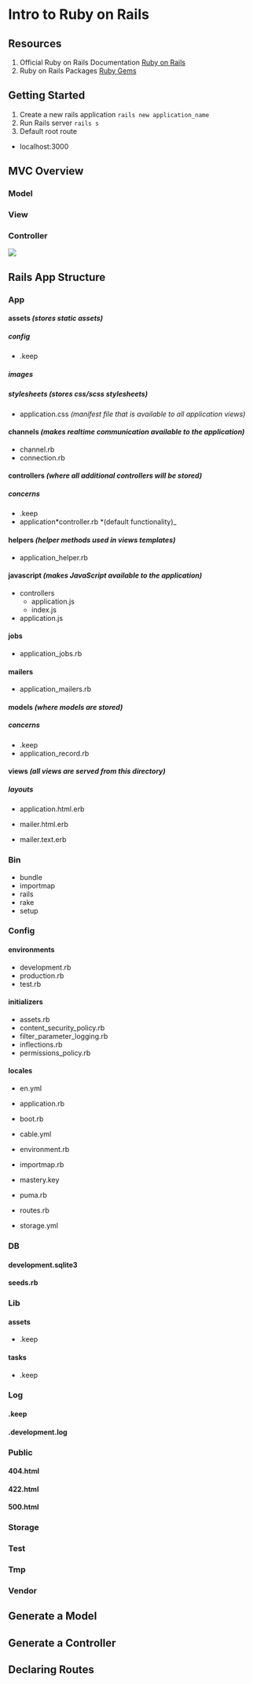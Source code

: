 # Intro to Ruby on Rails

## Resources

1. Official Ruby on Rails Documentation [Ruby on Rails](rubyonrails.org)
2. Ruby on Rails Packages [Ruby Gems](rubygems.org)

## Getting Started

1. Create a new rails application
   `rails new application_name`
2. Run Rails server
   `rails s`
3. Default root route

- localhost:3000

## MVC Overview

### Model

### View

### Controller

![](mcv-infograph.png)

## Rails App Structure

### App

#### assets _(stores static assets)_

##### config

- .keep

##### images

##### stylesheets _(stores css/scss stylesheets)_

- application.css _(manifest file that is available to all application views)_

#### channels _(makes realtime communication available to the application)_

- channel.rb
- connection.rb

#### controllers _(where all additional controllers will be stored)_

##### concerns

- .keep
- application*controller.rb *(default functionality)\_

#### helpers _(helper methods used in views templates)_

- application_helper.rb

#### javascript _(makes JavaScript available to the application)_

- controllers
  - application.js
  - index.js
- application.js

#### jobs

- application_jobs.rb

#### mailers

- application_mailers.rb

#### models _(where models are stored)_

##### concerns

- .keep
- application_record.rb

#### views _(all views are served from this directory)_

##### layouts

- application.html.erb

- mailer.html.erb
- mailer.text.erb

### Bin

- bundle
- importmap
- rails
- rake
- setup

### Config

#### environments

- development.rb
- production.rb
- test.rb

#### initializers

- assets.rb
- content_security_policy.rb
- filter_parameter_logging.rb
- inflections.rb
- permissions_policy.rb

#### locales

- en.yml

- application.rb
- boot.rb
- cable.yml
- environment.rb
- importmap.rb
- mastery.key
- puma.rb
- routes.rb
- storage.yml

### DB

#### development.sqlite3

#### seeds.rb

### Lib

#### assets

- .keep

#### tasks

- .keep

### Log

#### .keep

#### .development.log

### Public

#### 404.html

#### 422.html

#### 500.html

### Storage

### Test

### Tmp

### Vendor

## Generate a Model

## Generate a Controller

## Declaring Routes
